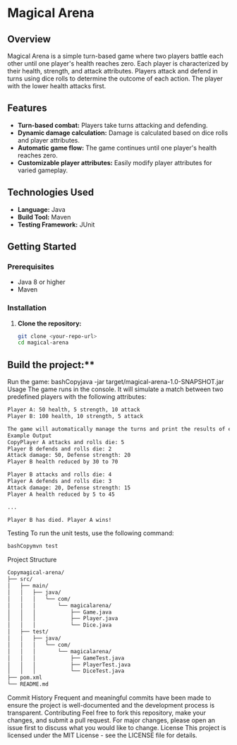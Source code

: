# Magical Arena

## Overview

Magical Arena is a simple turn-based game where two players battle each other until one player's health reaches zero. Each player is characterized by their health, strength, and attack attributes. Players attack and defend in turns using dice rolls to determine the outcome of each action. The player with the lower health attacks first. 

## Features

- **Turn-based combat:** Players take turns attacking and defending.
- **Dynamic damage calculation:** Damage is calculated based on dice rolls and player attributes.
- **Automatic game flow:** The game continues until one player's health reaches zero.
- **Customizable player attributes:** Easily modify player attributes for varied gameplay.

## Technologies Used

- **Language:** Java
- **Build Tool:** Maven
- **Testing Framework:** JUnit

## Getting Started

### Prerequisites

- Java 8 or higher
- Maven

### Installation

1. **Clone the repository:**
   ```bash
   git clone <your-repo-url>
   cd magical-arena
   
## Build the project:**


Run the game:
bashCopyjava -jar target/magical-arena-1.0-SNAPSHOT.jar
Usage
The game runs in the console. It will simulate a match between two predefined players with the following attributes:

```bash
Player A: 50 health, 5 strength, 10 attack
Player B: 100 health, 10 strength, 5 attack

The game will automatically manage the turns and print the results of each attack and defense, including the remaining health of each player.
Example Output
CopyPlayer A attacks and rolls die: 5
Player B defends and rolls die: 2
Attack damage: 50, Defense strength: 20
Player B health reduced by 30 to 70

Player B attacks and rolls die: 4
Player A defends and rolls die: 3
Attack damage: 20, Defense strength: 15
Player A health reduced by 5 to 45

...

Player B has died. Player A wins!
```
Testing
To run the unit tests, use the following command:
```bash
bashCopymvn test
```
Project Structure
```bash
Copymagical-arena/
├── src/
│   ├── main/
│   │   ├── java/
│   │   │   └── com/
│   │   │       └── magicalarena/
│   │   │           ├── Game.java
│   │   │           ├── Player.java
│   │   │           └── Dice.java
│   ├── test/
│   │   ├── java/
│   │   │   └── com/
│   │   │       └── magicalarena/
│   │   │           ├── GameTest.java
│   │   │           ├── PlayerTest.java
│   │   │           └── DiceTest.java
├── pom.xml
└── README.md
```
Commit History
Frequent and meaningful commits have been made to ensure the project is well-documented and the development process is transparent.
Contributing
Feel free to fork this repository, make your changes, and submit a pull request. For major changes, please open an issue first to discuss what you would like to change.
License
This project is licensed under the MIT License - see the LICENSE file for details.



